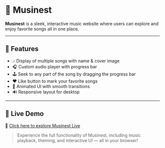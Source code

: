 # 🎵 Musinest

**Musinest** is a sleek, interactive music website where users can explore and enjoy favorite songs all in one place.

---

## 🌟 Features

- 🎶 Display of multiple songs with name & cover image
- 🎧 Custom audio player with progress bar
- 🕹️ Seek to any part of the song by dragging the progress bar
- ❤️ Like button to mark your favorite songs
- 🔄 Animated UI with smooth transitions
- 🔊 Responsive layout for desktop

---

## 🚀 Live Demo

🔗 [Click here to explore Musinest Live](https://kajal9873.github.io/Musinest/)

> Experience the full functionality of Musinest, including music playback, theming, and interactive UI — all in your browser!
